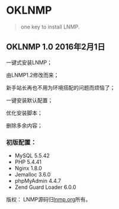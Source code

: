 # OKLNMP
> one key to install LNMP.

## OKLNMP 1.0 2016年2月1日 
一键式安装LNMP；

由LNMP1.2修改而来；

新手站长再也不用为环境搭配的问题而烦恼了；

一键安装默认配置；

优化安装脚本；

删除多余内容；

### 初版配置：
+ MySQL 5.5.42
+ PHP 5.4.41
+ Nginx 1.8.0
+ Jemalloc 3.6.0
+ phpMyAdmin 4.4.7
+ Zend Guard Loader 6.0.0

版权：
LNMP源码归[lnmp.org](http://lnmp.org)所有。
